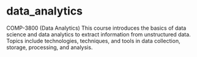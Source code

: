 # data_analytics
COMP-3800 (Data Analytics)
This course introduces the basics of data science and data analytics to extract information from unstructured data. Topics include technologies, techniques, and tools in data collection, storage, processing, and analysis.
